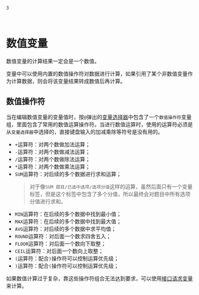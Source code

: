 ```index
3
```
```tag

```
```summary

```
# 数值变量

数值变量的计算结果一定会是一个数值。

变量中可以使用内置的数值操作符对数据进行计算，如果引用了某个非数值变量作为计算数据，则会将该变量结果转成数值后再计算。

## 数值操作符
当在编辑数值变量的变量值时，按`@`弹出的[变量选择器](./usage.md#变量选择器)中包含了一个`数值操作符`变量组，里面包含了常用的数值运算操作符。当进行数值运算时，使用的运算符必须是从`变量选择器`中选择的，直接键盘输入的加减乘除等符号是没有用的。

+ `+`运算符：对两个数做加法运算；
+ `-`运算符：对两个数做减法运算；
+ `/`运算符：对两个数做除法运算；
+ `*`运算符：对两个数做乘法运算；
+ `SUM`运算符：对后续的多个数据进行求和运算；
    > 对于像`SUM 题目/已选中选项/选项分值`这样的运算，虽然后面只有一个变量标签，但是这个标签中包含了多个分值，所以最终会对题目中所有选项分值进行求和。
+ `MIN`运算符：在后续的多个数据中找到最小值；
+ `MAX`运算符：在后续的多个数据中找到最大值；
+ `AVG`运算符：对后续的多个数据中求平均值；
+ `ROUND`运算符：对后面一个数求四舍五入；
+ `FLOOR`运算符：对后面一个数向下取整；
+ `CEIL`运算符：对后面一个数向上取整；
+ `(`运算符：配合`)`操作符可以控制运算优先级；
+ `)`运算符：配合`(`操作符可以控制运算优先级；

如果数值计算过于复杂，靠这些操作符组合无法达到要求，可以使用[接口请求变量](./request-type.md)来计算。



